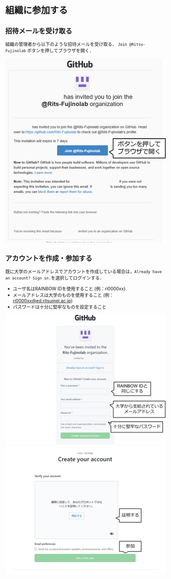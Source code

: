 # 組織に参加する

## 招待メールを受け取る

組織の管理者から以下のような招待メールを受け取る．
`Join @Ritsu-Fujinolab` ボタンを押してブラウザを開く．

![](./join_organization_imgs/1.png)

## アカウントを作成・参加する

既に大学のメールアドレスでアカウントを作成している場合は，`Already have an account? Sign in.`を選択してログインする．

- ユーザ名はRAINBOW IDを使用すること (例：ri0000xx)
- メールアドレスは大学のものを使用すること (例：ri0000xx@ed.ritsumei.ac.jp)
- パスワードは十分に堅牢なものを設定すること

![](./join_organization_imgs/2.png)
![](./join_organization_imgs/3.png)